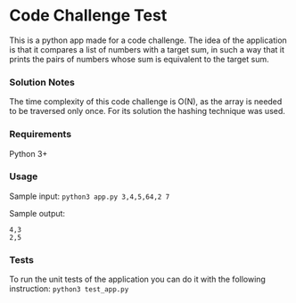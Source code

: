 # Code Challenge Test

This is a python app made for a code challenge. The idea of the application is that it compares a list of numbers with a target sum, in such a way that it prints the pairs of numbers whose sum is equivalent to the target sum. 

### Solution Notes
The time complexity of this code challenge is O(N), as the array is needed to be traversed only once. For its solution the hashing technique was used.

### Requirements
Python 3+

### Usage
Sample input:
`python3 app.py 3,4,5,64,2 7`

Sample output:
```
4,3
2,5
```
### Tests
To run the unit tests of the application you can do it with the following instruction:
`python3 test_app.py`
